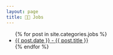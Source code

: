 ```yaml
---
layout: page
title: 🧑‍💻 Jobs
---
```

<ul>
  {% for post in site.categories.jobs %}
    <li>
      <a href=".{{ post.url }}">{{ post.date }} - {{ post.title }}</a>
    </li>
  {% endfor %}
</ul>
